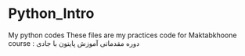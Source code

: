 # Python_Intro
My python codes
These files are my practices code for Maktabkhoone course : دوره مقدماتی آموزش پایتون با جادی
